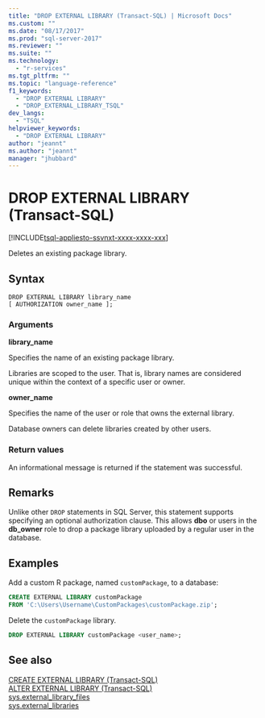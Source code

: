 ```yaml
---
title: "DROP EXTERNAL LIBRARY (Transact-SQL) | Microsoft Docs"
ms.custom: ""
ms.date: "08/17/2017"
ms.prod: "sql-server-2017"
ms.reviewer: ""
ms.suite: ""
ms.technology: 
  - "r-services"
ms.tgt_pltfrm: ""
ms.topic: "language-reference"
f1_keywords: 
  - "DROP EXTERNAL LIBRARY"
  - "DROP_EXTERNAL_LIBRARY_TSQL"
dev_langs: 
  - "TSQL"
helpviewer_keywords: 
  - "DROP EXTERNAL LIBRARY"
author: "jeannt"
ms.author: "jeannt"
manager: "jhubbard"
---
```

# DROP EXTERNAL LIBRARY (Transact-SQL)  
[!INCLUDE[tsql-appliesto-ssvnxt-xxxx-xxxx-xxx](../../includes/tsql-appliesto-ssvnxt-xxxx-xxxx-xxx.md)]  

Deletes an existing package library.

## Syntax  

```
DROP EXTERNAL LIBRARY library_name  
[ AUTHORIZATION owner_name ];  
```

### Arguments

**library_name**

Specifies the name of an existing package library.

Libraries are scoped to the user. That is, library names are considered unique within the context of a specific user or owner.

**owner_name**

Specifies the name of the user or role that owns the external library.

Database owners can delete libraries created by other users.

### Return values

An informational message is returned if the statement was successful.

## Remarks

Unlike other `DROP` statements in SQL Server, this statement supports specifying an optional authorization clause. This allows **dbo** or users in the **db_owner** role to drop a package library uploaded by a regular user in the database.

## Examples

Add a custom R package, named `customPackage`, to a database:

```sql
CREATE EXTERNAL LIBRARY customPackage 
FROM 'C:\Users\Username\CustomPackages\customPackage.zip';
```

Delete the `customPackage` library.

```sql
DROP EXTERNAL LIBRARY customPackage <user_name>;
```

## See also  
[CREATE EXTERNAL LIBRARY (Transact-SQL)](create-external-library-transact-sql.md)  
[ALTER EXTERNAL LIBRARY (Transact-SQL)](alter-external-library-transact-sql.md)  
[sys.external_library_files](../../relational-databases/system-catalog-views/sys-external-library-files-transact-sql.md)  
[sys.external_libraries](../../relational-databases/system-catalog-views/sys-external-libraries-transact-sql.md)  

